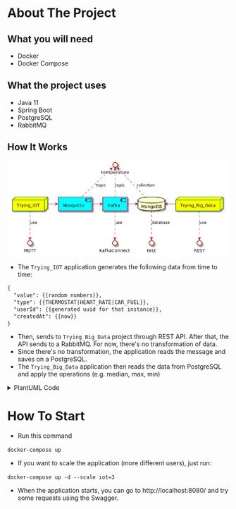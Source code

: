 # About The Project

## What you will need

* Docker
* Docker Compose

## What the project uses

* Java 11
* Spring Boot
* PostgreSQL
* RabbitMQ

## How It Works

![Architecture](architecture.png)

* The `Trying_IOT` application generates the following data from time to time:

```
{
  "value": {{random numbers}},
  "type": {{THERMOSTAT|HEART_RATE|CAR_FUEL}},
  "userId": {{generated uuid for that instance}},
  "createdAt": {{now}}
}
```

* Then, sends to `Trying_Big_Data` project through REST API. After that, the API sends to a RabbitMQ. For now, there's no transformation of data.
* Since there's no transformation, the application reads the message and saves on a PostgreSQL.
* The `Trying_Big_Data` application then reads the data from PostgreSQL and apply the operations (e.g. median, max, min)

<details>
<summary>PlantUML Code</summary>

```
@startuml
database MongoDB
node Trying_IOT
node Trying_Big_Data

Trying_IOT -> Trying_Big_Data
Trying_Big_Data -> [RabbitMQ]
[RabbitMQ] -> Trying_Big_Data
Trying_Big_Data -> [PostgreSQL]
Trying_Big_Data ..> REST : use

skinparam node {
    borderColor Green
    backgroundColor Yellow
    backgroundColor<<shared node>> Magenta
}

skinparam component {
    backgroundColor Aqua
}
@enduml
```

</details>

# How To Start

* Run this command

`docker-compose up`

* If you want to scale the application (more different users), just run:

`docker-compose up -d --scale iot=3`

* When the application starts, you can go to http://localhost:8080/ and try some requests using the Swagger.